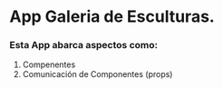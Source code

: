 # App Galeria de Esculturas.

### Esta App abarca aspectos como:

1. Compenentes
2. Comunicación de Componentes (props)
